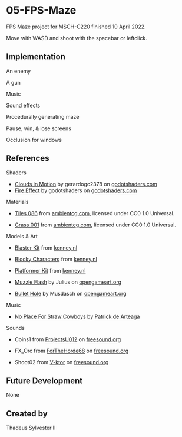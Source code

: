 # 05-FPS-Maze
FPS Maze project for MSCH-C220 finished 10 April 2022.

Move with WASD and shoot with the spacebar or leftclick.

## Implementation

An enemy

A gun

Music

Sound effects

Procedurally generating maze

Pause, win, & lose screens

Occlusion for windows

## References

Shaders

* [Clouds in Motion](https://godotshaders.com/shader/clouds-in-motion/0) by gerardogc2378 on [godotshaders.com](https://godotshaders.com)
* [Fire Effect](https://godotshaders.com/shader/fire-effect/) by godotshaders on [godotshaders.com](https://godotshaders.com)

Materials

* [Tiles 086](https://ambientcg.com/view?id=Tiles086) from [ambientcg.com](https://ambientcg.com), licensed under CC0 1.0 Universal.

* [Grass 001](https://ambientcg.com/view?id=Grass001) from [ambientcg.com](https://ambientcg.com), licensed under CC0 1.0 Universal.

Models & Art

* [Blaster Kit](https://kenney.nl/assets/blaster-kit) from [kenney.nl](https://kenney.nl)

* [Blocky Characters](https://kenney.nl/assets/blocky-characters) from [kenney.nl](https://kenney.nl)

* [Platformer Kit](https://kenney.nl/assets/platformer-kit) from [kenney.nl](https://kenney.nl)

* [Muzzle Flash](https://opengameart.org/content/muzzle-flash-with-model) by Julius on [opengameart.org](https://opengameart.org)

* [Bullet Hole](https://opengameart.org/content/bullet-decal) by Musdasch on [opengameart.org](https://opengameart.org)

Music

* [No Place For Straw Cowboys](https://patrickdearteaga.com/royalty-free-music/no-place-for-straw-cowboys/) by [Patrick de Arteaga](https://patrickdearteaga.com/)

Sounds

* Coins1 from [ProjectsU012](https://freesound.org/people/ProjectsU012/sounds/341695/) on [freesound.org](https://freesound.org)

* FX_Orc from [ForTheHorde68](https://freesound.org/people/ProjectsU012/sounds/341695/) on [freesound.org](https://freesound.org)

* Shoot02 from [V-ktor](https://freesound.org/people/V-ktor/sounds/435417/) on [freesound.org](https://freesound.org)

## Future Development

None

## Created by

Thadeus Sylvester II
